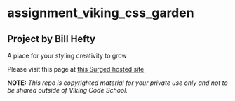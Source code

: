 assignment_viking_css_garden
============================

## Project by Bill Hefty

A place for your styling creativity to grow

Please visit this page at [this Surged hosted site](http://energetic-collar.surge.sh)

**NOTE:** *This repo is copyrighted material for your private use only and not to be shared outside of Viking Code School.*

